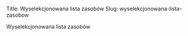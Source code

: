 Title: Wyselekcjonowana lista zasobów
Slug: wyselekcjonowana-lista-zasobow

Wyselekcjonowana lista zasobów


